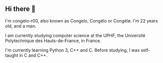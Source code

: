 ## Hi there 👋

I'm congelo-r00, also known as Congelo, Congélo or Congélø. I'm 22 years old, and a man.

I am currently studying computer science at the UPHF, the Université Polytechnique des Hauts-de-France, in France.

I'm currently learning Python 3, C++ and C. Before studying, I was self-taught in C and C++. 
